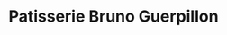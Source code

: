 ---
title: "Patisserie Bruno Guerpillon"
url: /montrond-les-bains/patisserie-bruno-guerpillon/
shop: pâtisserie
---